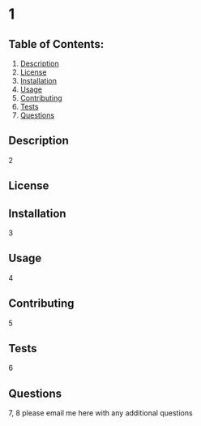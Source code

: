 # 1

  ## Table of Contents:
  1.  [Description](#description)
  2.  [License](#license)
  3.  [Installation](#installation)
  4.  [Usage](#usage)
  5.  [Contributing](#contributing)
  6.  [Tests](#tests)
  7.  [Questions](#questions)


  ## Description
  2

  ## License
   

  ## Installation
  3

  ## Usage
  4

  ## Contributing
  5

  ## Tests
  6

  ## Questions
  7,
  8 please email me here with any additional questions